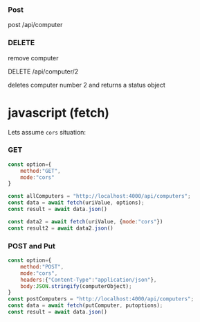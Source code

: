 ### Post

post /api/computer

### DELETE
remove computer

DELETE /api/computer/2

deletes computer number 2 and returns a status object

# javascript (fetch)

Lets assume `cors` situation:

### GET
```js
const option={
    method:"GET",
    mode:"cors"
}

const allComputers = "http://localhost:4000/api/computers";
const data = await fetch(uriValue, options);
const result = await data.json()

const data2 = await fetch(uriValue, {mode:"cors"})
const result2 = await data2.json()
```

### POST and Put

```js
const option={
    method:"POST",
    mode:"cors",
    headers:{"Content-Type":"application/json"},
    body:JSON.stringify(computerObject);
}
const postComputers = "http://localhost:4000/api/computers";
const data = await fetch(putComputer, putoptions);
const result = await data.json()
```
